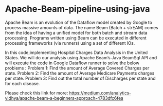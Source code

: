 # Apache-Beam-pipeline-using-java

Apache Beam is an evolution of the Dataflow model created by Google to process massive amounts of data. The name Beam (Batch + strEAM) comes from the idea of having a unified model for both batch and stream data processing. Programs written using Beam can be executed in different processing frameworks (via runners) using a set of different IOs.

In this code,implementing Hospital Charges Data Analysis in the United States.
We will do our analysis using Apache Beam’s Java BeamSql API and will execute the code in Google Dataflow runner to solve the below problems :
Problem 1: Find the amount of Average Covered Charges per state.
Problem 2: Find the amount of Average Medicare Payments charges per state.
Problem 3: Find out the total number of Discharges per state and for each disease.

Please check this link for more:
https://medium.com/analytics-vidhya/apache-beam-a-beginners-approach-4783dfc6fea
